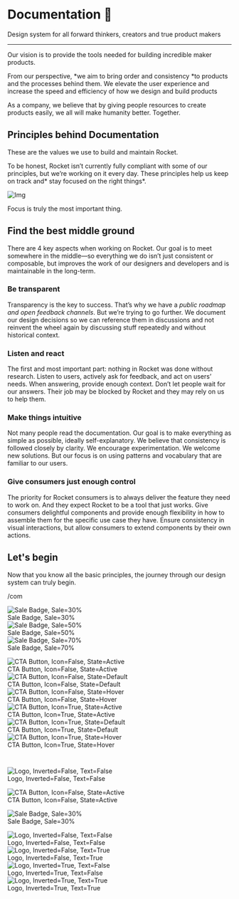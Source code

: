 
# Documentation 🚀

Design system for all forward thinkers, creators and true product makers

---

Our vision is to provide the tools needed for building incredible maker products.

From our perspective, *we aim to bring order and consistency *to products and the processes behind them. We elevate the user experience and increase the speed and efficiency of how we design and build products

As a company, we believe that by giving people resources to create products easily, we all will make humanity better. Together.

## Principles behind Documentation

These are the values we use to build and maintain Rocket.

To be honest, Rocket isn’t currently fully compliant with some of our principles, but we’re working on it every day. These principles help us keep on track and* stay focused on the right things*.

![Img](https://studio-assets.supernova.io/design-systems/14533/9289758a-6300-472a-bbc6-a57098081abf.jpeg)

Focus is truly the most important thing.

## Find the best middle ground

There are 4 key aspects when working on Rocket. Our goal is to meet somewhere in the middle—so everything we do isn’t just consistent or composable, but improves the work of our designers and developers and is maintainable in the long-term.

### Be transparent

Transparency is the key to success. That’s why we have a *public roadmap and open feedback channels*. But we’re trying to go further. We document our design decisions so we can reference them in discussions and not reinvent the wheel again by discussing stuff repeatedly and without historical context.

### Listen and react

The first and most important part: nothing in Rocket was done without research. Listen to users, actively ask for feedback, and act on users’ needs. When answering, provide enough context. Don’t let people wait for our answers. Their job may be blocked by Rocket and they may rely on us to help them.

### Make things intuitive

Not many people read the documentation. Our goal is to make everything as simple as possible, ideally self-explanatory. We believe that consistency is followed closely by clarity. We encourage experimentation. We welcome new solutions. But our focus is on using patterns and vocabulary that are familiar to our users.

### Give consumers just enough control

The priority for Rocket consumers is to always deliver the feature they need to work on. And they expect Rocket to be a tool that just works. Give consumers delightful components and provide enough flexibility in how to assemble them for the specific use case they have. Ensure consistency in visual interactions, but allow consumers to extend components by their own actions.

## Let's begin

Now that you know all the basic principles, the journey through our design system can truly begin.

/com

  
![Sale Badge, Sale=30%](https://studio-assets.supernova.io/design-systems/14533/baf7b79b-56f8-4b69-a195-219242a829d9.png)  
Sale Badge, Sale=30%  
![Sale Badge, Sale=50%](https://studio-assets.supernova.io/design-systems/14533/a04ded27-e375-4f20-b962-098d95971a33.png)  
Sale Badge, Sale=50%  
![Sale Badge, Sale=70%](https://studio-assets.supernova.io/design-systems/14533/64dbdf96-ad81-40ee-bf24-88ba0d5eb4ea.png)  
Sale Badge, Sale=70%  


  
![CTA Button, Icon=False, State=Active](https://studio-assets.supernova.io/design-systems/14533/56f24996-ed4f-40ac-9b35-545f0444d072.png)  
CTA Button, Icon=False, State=Active  
![CTA Button, Icon=False, State=Default](https://studio-assets.supernova.io/design-systems/14533/30a167bf-e8b9-4d4f-8c14-cd8ca589c49c.png)  
CTA Button, Icon=False, State=Default  
![CTA Button, Icon=False, State=Hover](https://studio-assets.supernova.io/design-systems/14533/6f541a34-996f-4779-9709-9bc5ce14fe8f.png)  
CTA Button, Icon=False, State=Hover  
![CTA Button, Icon=True, State=Active](https://studio-assets.supernova.io/design-systems/14533/6e87af99-e7e2-412f-8427-594d7b8b1e78.png)  
CTA Button, Icon=True, State=Active  
![CTA Button, Icon=True, State=Default](https://studio-assets.supernova.io/design-systems/14533/7c8da276-503c-45ba-8ab2-d541b0299a6b.png)  
CTA Button, Icon=True, State=Default  
![CTA Button, Icon=True, State=Hover](https://studio-assets.supernova.io/design-systems/14533/6d97d23a-60c8-413d-96df-925bbae778b2.png)  
CTA Button, Icon=True, State=Hover  


```javascript  
  
```

  
![Logo, Inverted=False, Text=False](https://studio-assets.supernova.io/design-systems/14533/abc82c72-98e8-48d5-aa4c-9eab9abd89f8.png)  
Logo, Inverted=False, Text=False  


  
  


  
![CTA Button, Icon=False, State=Active](https://studio-assets.supernova.io/design-systems/14533/56f24996-ed4f-40ac-9b35-545f0444d072.png)  
CTA Button, Icon=False, State=Active  


  
![Sale Badge, Sale=30%](https://studio-assets.supernova.io/design-systems/14533/baf7b79b-56f8-4b69-a195-219242a829d9.png)  
Sale Badge, Sale=30%  


  
![Logo, Inverted=False, Text=False](https://studio-assets.supernova.io/design-systems/14533/abc82c72-98e8-48d5-aa4c-9eab9abd89f8.png)  
Logo, Inverted=False, Text=False  
![Logo, Inverted=False, Text=True](https://studio-assets.supernova.io/design-systems/14533/e2fb6116-3891-4c49-a80a-b26fe4db084c.png)  
Logo, Inverted=False, Text=True  
![Logo, Inverted=True, Text=False](https://studio-assets.supernova.io/design-systems/14533/c0234f1c-cc81-45b5-b8c7-db23519fda84.png)  
Logo, Inverted=True, Text=False  
![Logo, Inverted=True, Text=True](https://studio-assets.supernova.io/design-systems/14533/b6ec760a-e601-4c87-9700-ab0f63b6babd.png)  
Logo, Inverted=True, Text=True  
